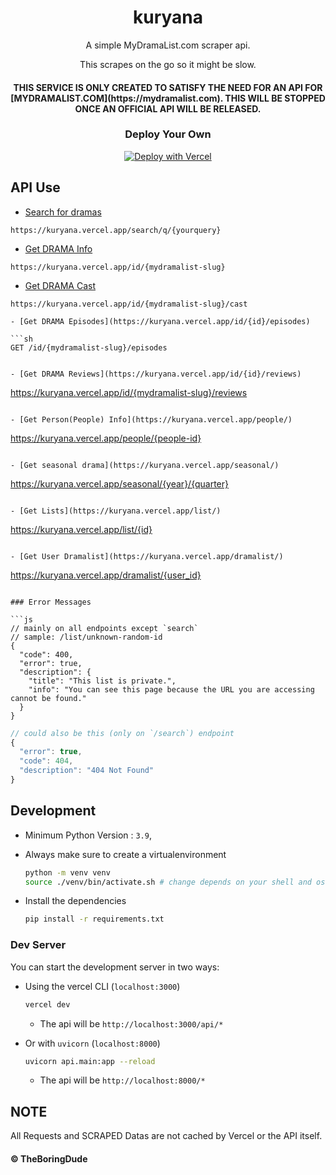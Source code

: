 <div align="center">
  <h1>kuryana</h1>

  <p>A simple MyDramaList.com scraper api.</p>
  <p>This scrapes on the go so it might be slow.</p>

  <h4>THIS SERVICE IS ONLY CREATED TO SATISFY THE NEED FOR AN API FOR [MYDRAMALIST.COM](https://mydramalist.com). THIS WILL BE STOPPED ONCE AN OFFICIAL API WILL BE RELEASED.</h4>

### Deploy Your Own

[![Deploy with Vercel](https://vercel.com/button)](https://vercel.com/new/git/external?repository-url=https%3A%2F%2Fgithub.com%2FTheBoringDude%2Fkuryana)

</div>

## API Use

- [Search for dramas](https://kuryana.vercel.app/search/q/)

```
https://kuryana.vercel.app/search/q/{yourquery}
```

- [Get DRAMA Info](https://kuryana.vercel.app/id/)

```
https://kuryana.vercel.app/id/{mydramalist-slug}
```

- [Get DRAMA Cast](https://kuryana.vercel.app/id/{id}/cast)

````
https://kuryana.vercel.app/id/{mydramalist-slug}/cast

- [Get DRAMA Episodes](https://kuryana.vercel.app/id/{id}/episodes)

```sh
GET /id/{mydramalist-slug}/episodes
````

```

- [Get DRAMA Reviews](https://kuryana.vercel.app/id/{id}/reviews)

```

https://kuryana.vercel.app/id/{mydramalist-slug}/reviews

```

- [Get Person(People) Info](https://kuryana.vercel.app/people/)

```

https://kuryana.vercel.app/people/{people-id}

```

- [Get seasonal drama](https://kuryana.vercel.app/seasonal/)

```

https://kuryana.vercel.app/seasonal/{year}/{quarter}

```

- [Get Lists](https://kuryana.vercel.app/list/)

```

https://kuryana.vercel.app/list/{id}

```

- [Get User Dramalist](https://kuryana.vercel.app/dramalist/)

```

https://kuryana.vercel.app/dramalist/{user_id}

````

### Error Messages

```js
// mainly on all endpoints except `search`
// sample: /list/unknown-random-id
{
  "code": 400,
  "error": true,
  "description": {
    "title": "This list is private.",
    "info": "You can see this page because the URL you are accessing cannot be found."
  }
}
````

```js
// could also be this (only on `/search`) endpoint
{
  "error": true,
  "code": 404,
  "description": "404 Not Found"
}
```

## Development

- Minimum Python Version : `3.9`,

- Always make sure to create a virtualenvironment

  ```sh
  python -m venv venv
  source ./venv/bin/activate.sh # change depends on your shell and os
  ```

- Install the dependencies
  ```sh
  pip install -r requirements.txt
  ```

### Dev Server

You can start the development server in two ways:

- Using the vercel CLI (`localhost:3000`)

  ```sh
  vercel dev
  ```

  - The api will be `http://localhost:3000/api/*`

- Or with `uvicorn` (`localhost:8000`)

  ```sh
  uvicorn api.main:app --reload
  ```

  - The api will be `http://localhost:8000/*`

## NOTE

All Requests and SCRAPED Datas are not cached by Vercel or the API itself.

#### &copy; TheBoringDude
